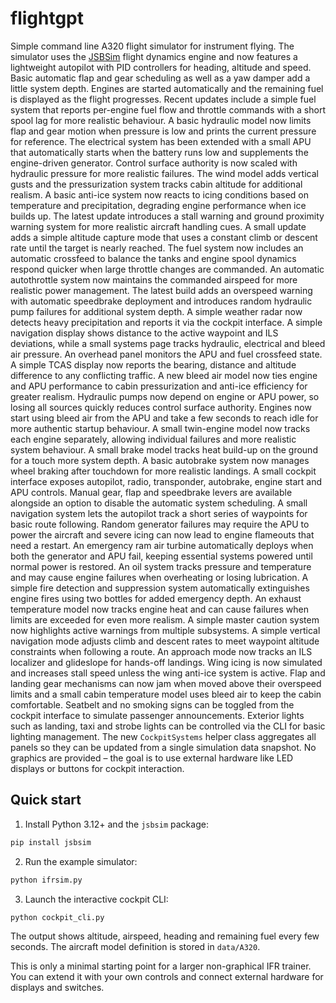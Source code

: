 # flightgpt

Simple command line A320 flight simulator for instrument flying. The
simulator uses the [JSBSim](https://github.com/JSBSim-Team/jsbsim) flight
dynamics engine and now features a lightweight autopilot with PID controllers
for heading, altitude and speed.  Basic automatic flap and gear scheduling as
well as a yaw damper add a little system depth. Engines are started
automatically and the remaining fuel is displayed as the flight progresses.
Recent updates include a simple fuel system that reports per-engine fuel flow
and throttle commands with a short spool lag for more realistic behaviour.
A basic hydraulic model now limits flap and gear motion when pressure is low
and prints the current pressure for reference. The electrical system has been
extended with a small APU that automatically starts when the battery runs low
and supplements the engine-driven generator. Control surface authority is now
scaled with hydraulic pressure for more realistic failures. The wind model
adds vertical gusts and the pressurization system tracks cabin altitude for
additional realism. A basic anti-ice system now reacts to icing conditions
based on temperature and precipitation, degrading engine performance when ice
builds up. The latest update introduces a stall warning and ground proximity
warning system for more realistic aircraft handling cues. A small update adds a
simple altitude capture mode that uses a constant climb or descent rate until
the target is nearly reached. The fuel system now includes an automatic
crossfeed to balance the tanks and engine spool dynamics respond quicker when
large throttle changes are commanded.
An automatic autothrottle system now maintains the commanded airspeed for
more realistic power management. The latest build adds an overspeed warning
with automatic speedbrake deployment and introduces random hydraulic pump
failures for additional system depth.
A simple weather radar now detects heavy precipitation and reports it via
the cockpit interface.
A simple navigation display shows distance to the active waypoint and ILS
deviations, while a small systems page tracks hydraulic, electrical and
bleed air pressure. An overhead panel monitors the APU and fuel crossfeed
state.
A simple TCAS display now reports the bearing, distance and altitude
difference to any conflicting traffic.
A new bleed air model now ties engine and APU performance to cabin
pressurization and anti-ice efficiency for greater realism.
Hydraulic pumps now depend on engine or APU power, so losing all sources
quickly reduces control surface authority.
Engines now start using bleed air from the APU and take a few seconds to
reach idle for more authentic startup behaviour.
A small twin-engine model now tracks each engine separately, allowing
individual failures and more realistic system behaviour.
A small brake model tracks heat build-up on the ground for a touch more
system depth.
A basic autobrake system now manages wheel braking after touchdown for
more realistic landings.
A small cockpit interface exposes autopilot, radio, transponder,
autobrake, engine start and APU controls. Manual gear, flap and
speedbrake levers are available alongside an option to disable the
automatic system scheduling.
A small navigation system lets the autopilot track a short series of
waypoints for basic route following.
Random generator failures may require the APU to power the aircraft and
severe icing can now lead to engine flameouts that need a restart.
An emergency ram air turbine automatically deploys when both the generator
and APU fail, keeping essential systems powered until normal power is
restored.
An oil system tracks pressure and temperature and may cause engine
failures when overheating or losing lubrication.
A simple fire detection and suppression system automatically
extinguishes engine fires using two bottles for added emergency depth.
An exhaust temperature model now tracks engine heat and can cause
failures when limits are exceeded for even more realism.
A simple master caution system now highlights active warnings from
multiple subsystems.
A simple vertical navigation mode adjusts climb and descent rates to
meet waypoint altitude constraints when following a route.
An approach mode now tracks an ILS localizer and glideslope for hands-off
landings.
Wing icing is now simulated and increases stall speed unless the wing
anti-ice system is active.
Flap and landing gear mechanisms can now jam when moved above their
overspeed limits and a small cabin temperature model uses bleed air to
keep the cabin comfortable.
Seatbelt and no smoking signs can be toggled from the cockpit interface
to simulate passenger announcements.
Exterior lights such as landing, taxi and strobe lights can be
controlled via the CLI for basic lighting management.
The new `CockpitSystems` helper class aggregates all panels so they can be
updated from a single simulation data snapshot.
No graphics are provided – the goal is to use external hardware like LED
displays or buttons for cockpit interaction.

## Quick start

1. Install Python 3.12+ and the `jsbsim` package:

```bash
pip install jsbsim
```

2. Run the example simulator:

```bash
python ifrsim.py
```

3. Launch the interactive cockpit CLI:

```bash
python cockpit_cli.py
```

The output shows altitude, airspeed, heading and remaining fuel every
few seconds.  The aircraft model definition is stored in `data/A320`.

This is only a minimal starting point for a larger non-graphical IFR
trainer.  You can extend it with your own controls and connect external
hardware for displays and switches.
